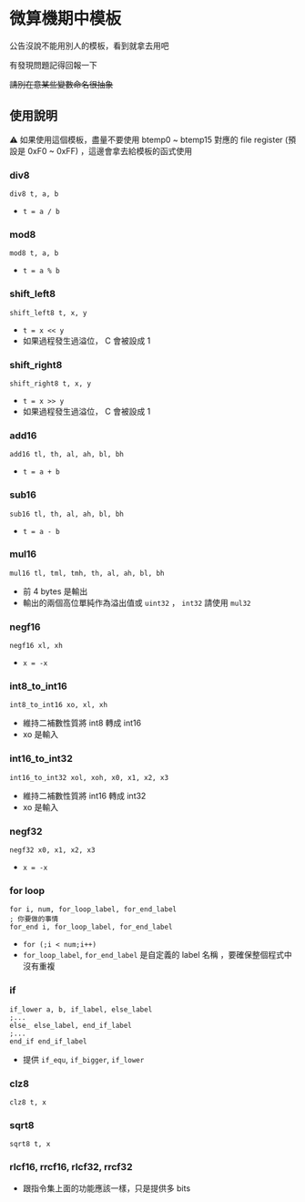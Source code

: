 # 微算機期中模板
公告沒說不能用別人的模板，看到就拿去用吧

有發現問題記得回報一下

~~請別在意某些變數命名很抽象~~

## 使用說明
⚠️ 如果使用這個模板，盡量不要使用 btemp0 ~ btemp15 對應的 file register (預設是 0xF0 ~ 0xFF) ，這邊會拿去給模板的函式使用
### div8
```
div8 t, a, b
```
- `t = a / b`

### mod8
```
mod8 t, a, b
```
- `t = a % b`

### shift_left8
```
shift_left8 t, x, y
```
- `t = x << y`
- 如果過程發生過溢位， C 會被設成 1

### shift_right8
```
shift_right8 t, x, y
```
- `t = x >> y`
- 如果過程發生過溢位， C 會被設成 1

### add16
```
add16 tl, th, al, ah, bl, bh
```
- `t = a + b`
### sub16
```
sub16 tl, th, al, ah, bl, bh
```
- `t = a - b`

### mul16
```
mul16 tl, tml, tmh, th, al, ah, bl, bh
```
- 前 4 bytes 是輸出
- 輸出的兩個高位單純作為溢出值或 `uint32` ， `int32` 請使用 `mul32`

### negf16
```
negf16 xl, xh
```
- `x = -x`

### int8_to_int16
```
int8_to_int16 xo, xl, xh
```
- 維持二補數性質將 int8 轉成 int16
- xo 是輸入
### int16_to_int32
```
int16_to_int32 xol, xoh, x0, x1, x2, x3
```
- 維持二補數性質將 int16 轉成 int32
- xo 是輸入
### negf32
```
negf32 x0, x1, x2, x3
```
- `x = -x`

### for loop
```
for i, num, for_loop_label, for_end_label
; 你要做的事情
for_end i, for_loop_label, for_end_label
```
- `for (;i < num;i++)`
- `for_loop_label`, `for_end_label` 是自定義的 label 名稱 ，要確保整個程式中沒有重複

### if
```
if_lower a, b, if_label, else_label
;...
else_ else_label, end_if_label
;...
end_if end_if_label
```
- 提供 `if_equ`, `if_bigger`, `if_lower`

### clz8
```
clz8 t, x
```

### sqrt8
```
sqrt8 t, x
```

### rlcf16, rrcf16, rlcf32, rrcf32
- 跟指令集上面的功能應該一樣，只是提供多 bits

